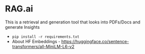 # RAG.ai
This is a retrieval and generation tool that looks into PDFs/Docs and generate Insights

- ``pip install -r requirements.txt``
- About HF Embeddings - https://huggingface.co/sentence-transformers/all-MiniLM-L6-v2

